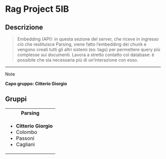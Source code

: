 # Rag Project 5IB

## Descrizione

> Embedding (API): in questa sezione del server, che riceve in ingresso ciò che
> restituisce Parsing, viene fatto l’embedding dei chunk e vengono creati tutti gli altri
> sistemi (es: tags) per permettere query più complesse sui documenti. Lavora a stretto
> contatto col database: è possibile che sia necessaria più di un’interazione con esso.

---

> [!NOTE]
> **Capo gruppo: Citterio Giorgio**
> <br>

## Gruppi

<table>
<tr>
<th> Parsing </th>
</tr>
<tr>
<td>

- **Citterio Giorgio**
- Colombo
- Passoni
- Cagliani

</td>
</tr>
</table>
